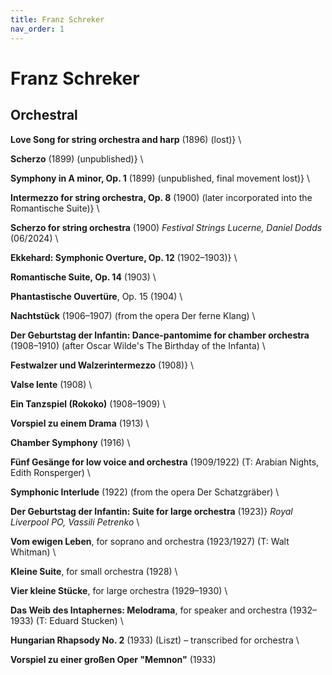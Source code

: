 ```yaml
---
title: Franz Schreker
nav_order: 1
---
```


# Franz Schreker

## Orchestral

**Love Song for string orchestra and harp** (1896) (lost)} \\

**Scherzo** (1899) (unpublished)} \\

**Symphony in A minor, Op. 1** (1899) (unpublished, final movement lost)} \\

**Intermezzo for string orchestra, Op. 8** (1900) (later incorporated into the Romantische Suite)} \\

**Scherzo for string orchestra** (1900)  *Festival Strings Lucerne, Daniel Dodds* (06/2024) \\

**Ekkehard: Symphonic Overture, Op. 12** (1902–1903)} \\

**Romantische Suite, Op. 14** (1903) \\

**Phantastische Ouvertüre**, Op. 15 (1904) \\

**Nachtstück** (1906–1907) (from the opera Der ferne Klang) \\

**Der Geburtstag der Infantin: Dance-pantomime for chamber orchestra** (1908–1910) (after Oscar Wilde's The Birthday of the Infanta) \\

**Festwalzer und Walzerintermezzo** (1908)} \\

**Valse lente** (1908) \\

**Ein Tanzspiel (Rokoko)** (1908–1909) \\

**Vorspiel zu einem Drama** (1913) \\

**Chamber Symphony** (1916) \\

**Fünf Gesänge for low voice and orchestra** (1909/1922) (T: Arabian Nights, Edith Ronsperger) \\

**Symphonic Interlude** (1922) (from the opera Der Schatzgräber) \\

**Der Geburtstag der Infantin: Suite for large orchestra** (1923)} *Royal Liverpool PO, Vassili Petrenko* \\

**Vom ewigen Leben**, for soprano and orchestra (1923/1927) (T: Walt Whitman) \\

**Kleine Suite**, for small orchestra (1928) \\

**Vier kleine Stücke**, for large orchestra (1929–1930) \\

**Das Weib des Intaphernes: Melodrama**, for speaker and orchestra (1932–1933) (T: Eduard Stucken) \\

**Hungarian Rhapsody No. 2** (1933) (Liszt) – transcribed for orchestra \\

**Vorspiel zu einer großen Oper "Memnon"** (1933)

